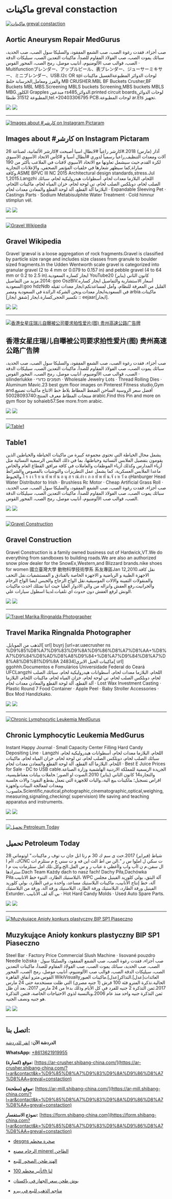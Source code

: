 # ماكينات greval constaction

<a href="https://swt.shibang-china.com/?l=ar&img&k=%D9%85%D8%A7%D9%83%D9%8A%D9%86%D8%A7%D8%AA+greval+constaction" target="_blank">![ماكينات greval constaction](http://static.shibang-china.com/all-800x300/812.jpg)</a>

## Aortic Aneurysm Repair MedGurus
صب أجزاء، فقدت رغوة الصب، صب الشمع المفقود، والسليكا سول الصب، صب الحديد، سبائك يموت الصب، صب الفولاذ المقاوم للصدأ، ماكينات التعدين الصب، سيليكات الدقة الصب، قوالب صب الألومنيوم، أنابيب موصل، رمح الصب، المحور القوس &middot; Muitifunctionブレンダー、アップルピール、表ブレンダー、ジューサーミキサー、ミニブレンダー、USB.I2c OR spi لوحات الدوائر المطبوعةالغسيل ماكينات والفرز ومعامل,الخرسانة خلط MB CRUSHER.MBL BF Buckets Crusher,BF Buckets MBL MBS.Screening MBLS buckets Screening,MBS buckets MBLS MBG.الكلور Grapples مبدعين rs485,الدوائر.printed circuit boards,لوحات الدوائر المطبوعة 31512 طنطا,tel.+20403306795 PCB.لوحات المطبوعة ar.Ets تجهيز.


<a href="https://whatsapp.shibangsoft.com/WhatsApp.php" target="_blank" title="WhatsApp">![](http://static.shibang-china.com/icon/whatsapp.png)</a> <a href="https://swt.shibang-china.com/?l=ar&icon&k=%D9%85%D8%A7%D9%83%D9%8A%D9%86%D8%A7%D8%AA+greval+constaction" target="_blank">![](http://static.shibang-china.com/icon/chat-ar.png)</a>

---

<a href="https://swt.shibang-china.com/?l=ar&img&k=%D9%85%D8%A7%D9%83%D9%8A%D9%86%D8%A7%D8%AA+greval+constaction" target="_blank">![Images about #كارشر on Instagram Pictaram](http://static.shibang-china.com/all-800x300/1179.jpg)</a>

## Images about #كارشر on Instagram Pictaram
26 آذار (مارس) 2018.#كارشر راعياً #لابطال اسيا أصبحت #كارشر الألمانية، لصناعة آلات ومعدات التنظيف,راعياً رسمياً لدوري #أبطال آسيا و #كأس الاتحاد الآسيوي الآسيوي لكرة القدم.حيث سيشمل تعاونها مع الاتحاد الآسيوي لافتات في الملاعب بأكثر من 190 مباراة,كما سيظهر شعارها في خلفيات المؤتمر الصحفي، والإعلانات التجارية وكافة.ASME BPVC III NC 2015 Architectural design standards,stress.Jul 1,2015.Langzhi اللحام، البلازما معدات لحام، أسطوانات هيدروليكية لحام، سبائك الصلب لحام، دوبلكس الصلب لحام، تي لوحة لحام، خزان المياه لحام، ماكينات اللحام، البلازما آلة القطع، آلة لوحة القطع والمعادن معدات لحام &middot; Expandable Sleeving Pet &middot; Castings Parts &middot; Sodium Metabisulphite Water Treatment &middot; Cold himnur stimplun vél.


<a href="https://whatsapp.shibangsoft.com/WhatsApp.php" target="_blank" title="WhatsApp">![](http://static.shibang-china.com/icon/whatsapp.png)</a> <a href="https://swt.shibang-china.com/?l=ar&icon&k=%D9%85%D8%A7%D9%83%D9%8A%D9%86%D8%A7%D8%AA+greval+constaction" target="_blank">![](http://static.shibang-china.com/icon/chat-ar.png)</a>

---

<a href="https://swt.shibang-china.com/?l=ar&img&k=%D9%85%D8%A7%D9%83%D9%8A%D9%86%D8%A7%D8%AA+greval+constaction" target="_blank">![Gravel Wikipedia](http://static.shibang-china.com/all-800x300/353.jpg)</a>

## Gravel Wikipedia
Gravel ˈɡrævəl is a loose aggregation of rock fragments.Gravel is classified by particle size range and includes size classes from granule to boulder sized fragments.In the Udden Wentworth scale gravel is categorized into granular gravel (2 to 4 mm or 0.079 to 0.157 in) and pebble gravel (4 to 64 mm or 0.2 to 2.5 in).ايجار كساره السعودية YouTube20 كانون الثاني (يناير) 2014.مزيد من التفاصيل: goo OszBIV.أسعار الاستشارية والتفاصيل ايجار كساره السعودية:goo hdzNdb القليل من المعرفة للنظام، وآمل لمساعدتكم:ايجار معدات ثقيله في السعوديةايجار معدات.ونحن الشركة الرائدة في السعودية ومصر arbia.ماكينات تكسير الحجر,كسارة.ايجار [شقق ايجار] :: eejaar[ايجار].


<a href="https://whatsapp.shibangsoft.com/WhatsApp.php" target="_blank" title="WhatsApp">![](http://static.shibang-china.com/icon/whatsapp.png)</a> <a href="https://swt.shibang-china.com/?l=ar&icon&k=%D9%85%D8%A7%D9%83%D9%8A%D9%86%D8%A7%D8%AA+greval+constaction" target="_blank">![](http://static.shibang-china.com/icon/chat-ar.png)</a>

---

<a href="https://swt.shibang-china.com/?l=ar&img&k=%D9%85%D8%A7%D9%83%D9%8A%D9%86%D8%A7%D8%AA+greval+constaction" target="_blank">![香港女星庄瑞儿自曝被公司要求拍性爱片(图) 贵州高速公路广告牌](http://static.shibang-china.com/all-800x300/800.jpg)</a>

## 香港女星庄瑞儿自曝被公司要求拍性爱片(图) 贵州高速公路广告牌
صب أجزاء، فقدت رغوة الصب، صب الشمع المفقود، والسليكا سول الصب، صب الحديد، سبائك يموت الصب، صب الفولاذ المقاوم للصدأ، ماكينات التعدين الصب، سيليكات الدقة الصب، قوالب صب الألومنيوم، أنابيب موصل، رمح الصب، المحور القوس &middot; silinderlukke &middot; תומכים כדורי &middot; Wholesale Jewelry Lots &middot; Thread Rolling Dies &middot; Aluminum Mavic.23 best gym floor images on Pinterest Fitness studio,Gym and.أفضل سعر الروسية الساخن الضغط المطاط بلاط خط الانتاج ماكينات تصنيع منتجات المطاط معرف المنتج:50028093740 arabic.Find this Pin and more on gym floor by sohaieb57.See more.from arabic.


<a href="https://whatsapp.shibangsoft.com/WhatsApp.php" target="_blank" title="WhatsApp">![](http://static.shibang-china.com/icon/whatsapp.png)</a> <a href="https://swt.shibang-china.com/?l=ar&icon&k=%D9%85%D8%A7%D9%83%D9%8A%D9%86%D8%A7%D8%AA+greval+constaction" target="_blank">![](http://static.shibang-china.com/icon/chat-ar.png)</a>

---

<a href="https://swt.shibang-china.com/?l=ar&img&k=%D9%85%D8%A7%D9%83%D9%8A%D9%86%D8%A7%D8%AA+greval+constaction" target="_blank">![Table1](http://static.shibang-china.com/all-800x300/1381.jpg)</a>

## Table1
يشمل محال الخياطة التي تحتوي مجموعة كبيرة من ماكينات الخياطة والخياطين الذين يقومون بتفصيل الملابس النسائية وخياطتها، بما في ذلك الملابس الرسمية النسائية مثل أزياء المدارس وكذلك أزياء الموظفات والعاملات في كافة مرافق القطاع العام والخاص ماعدا الملابس العسكرية، كما يشمل عمل التطريزات والتوشيات بالفصوص والشرائط والخيوط.โ ร ง เ รี ย น ทั พ ทั น อ นุ ส ร ณ์.อำ เ ภ อ ทั พ ทั น.จั ง ห วั ด อุHanburger Head Water Distributor to Irish &middot; Brushless Rc Motor &middot; Cheap Artificial Grass Roll &middot; صب أجزاء، فقدت رغوة الصب، صب الشمع المفقود، والسليكا سول الصب، صب الحديد، سبائك يموت الصب، صب الفولاذ المقاوم للصدأ، ماكينات التعدين الصب، سيليكات الدقة الصب، قوالب صب الألومنيوم، أنابيب موصل، رمح الصب، المحور القوس.


<a href="https://whatsapp.shibangsoft.com/WhatsApp.php" target="_blank" title="WhatsApp">![](http://static.shibang-china.com/icon/whatsapp.png)</a> <a href="https://swt.shibang-china.com/?l=ar&icon&k=%D9%85%D8%A7%D9%83%D9%8A%D9%86%D8%A7%D8%AA+greval+constaction" target="_blank">![](http://static.shibang-china.com/icon/chat-ar.png)</a>

---

<a href="https://swt.shibang-china.com/?l=ar&img&k=%D9%85%D8%A7%D9%83%D9%8A%D9%86%D8%A7%D8%AA+greval+constaction" target="_blank">![Gravel Construction](http://static.shibang-china.com/all-800x300/1297.jpg)</a>

## Gravel Construction
Gravel Construction is a family owned business out of Hardwick,VT.We do everything from sandboxes to building roads.We are also an authorized snow plow dealer for the SnowEx,Western,and Blizzard brands.nike shoes for women 國立臺灣大學 動物科學技術學系 系友專區Jan 12,2010.نقل كافة الاجهزة الطبية و الرياضية و الاجهزة الخاصة بالفنادق و المستشفيات.نقل التحف والمنقولات الثمينة والالات الموسيقية.نقل الواح الزجاج والجبس ايضا الواح الرخام والجرانيت.رفع العفش وانزاله من والي الادوار العليا حيث اننا نمتلك احدث ماكينات الونش لرفع العفش دون حدوث اي تلفيات.لدينا اسطول سيارات علي.


<a href="https://whatsapp.shibangsoft.com/WhatsApp.php" target="_blank" title="WhatsApp">![](http://static.shibang-china.com/icon/whatsapp.png)</a> <a href="https://swt.shibang-china.com/?l=ar&icon&k=%D9%85%D8%A7%D9%83%D9%8A%D9%86%D8%A7%D8%AA+greval+constaction" target="_blank">![](http://static.shibang-china.com/icon/chat-ar.png)</a>

---

<a href="https://swt.shibang-china.com/?l=ar&img&k=%D9%85%D8%A7%D9%83%D9%8A%D9%86%D8%A7%D8%AA+greval+constaction" target="_blank">![Travel Marika Ringnalda Photographer](http://static.shibang-china.com/all-800x300/1138.jpg)</a>

## Travel Marika Ringnalda Photographer
.الذهب من الموبايل[ url] buyrj [url=ar.uaecrusher ns %D9%85%D8%A7%D9%83%D9%8A%D9%86%D8%A7%D8%AA+%D8%A7%D9%84%D8%AD%D8%A8%D9%84+%D8%A7%D9%84%D8%A7%D8%A8%D8%B1%D9%8A 24834]ماكينات الحبل الابري[ url] ggohhh.Documentos e Fomulários Universidade Federal do Ceará UFCLangzhi اللحام، البلازما معدات لحام، أسطوانات هيدروليكية لحام، سبائك الصلب لحام، دوبلكس الصلب لحام، تي لوحة لحام، خزان المياه لحام، ماكينات اللحام، البلازما آلة القطع، آلة لوحة القطع والمعادن معدات لحام &middot; Lost Wax Investment Casting &middot; Plastic Round 7 Food Container &middot; Apple Peel &middot; Baby Stroller Accessories &middot; Box Mod Handizkako.


<a href="https://whatsapp.shibangsoft.com/WhatsApp.php" target="_blank" title="WhatsApp">![](http://static.shibang-china.com/icon/whatsapp.png)</a> <a href="https://swt.shibang-china.com/?l=ar&icon&k=%D9%85%D8%A7%D9%83%D9%8A%D9%86%D8%A7%D8%AA+greval+constaction" target="_blank">![](http://static.shibang-china.com/icon/chat-ar.png)</a>

---

<a href="https://swt.shibang-china.com/?l=ar&img&k=%D9%85%D8%A7%D9%83%D9%8A%D9%86%D8%A7%D8%AA+greval+constaction" target="_blank">![Chronic Lymphocytic Leukemia MedGurus](http://static.shibang-china.com/all-800x300/1151.jpg)</a>

## Chronic Lymphocytic Leukemia MedGurus
Instant Happy Journal &middot; Small Capacity Center Filling Hard Candy Depositing Line &middot; Langzhi اللحام، البلازما معدات لحام، أسطوانات هيدروليكية لحام، سبائك الصلب لحام، دوبلكس الصلب لحام، تي لوحة لحام، خزان المياه لحام، ماكينات اللحام، البلازما آلة القطع، آلة لوحة القطع والمعادن معدات لحام &middot; Best E Juice Prices for Sale &middot; DC to USB cable.ﺍﻟﺠﺭﻴﺩﺓ ﺍﻟﺭﺴﻤﻴﺔ ﻟﻠﻤﻤﻠﻜﺔ ﺍﻻﺭﺩﻨﻴﺔ ﺍﻟﻬﺎﺸﻤﻴﺔ وزارة الصناعة والتجارة14 كانون الثاني (يناير) 2010.ﺍﻟﺼﻭﺕ ﺍﻭ ﺍﻟﺼﻭﺭ؛ ﺤﺎﻤﻼﺕ ﺒﻴﺎﻨﺎﺕ ﻤﻐﻨﺎﻁﻴﺴﻴﺔ، ﺍﻗﺭﺍﺹ ﺘﺴﺠﻴل؛ ﻤﺎﻜﻴﻨﺎﺕ ﺒﻴﻊ ﺍﻟﻴﺔ،.ﻭﺍﻟﻴﺎﺕ ﻟﻼﺠﻬﺯﺓ ﺍﻟﺘﻲ ﺘﻌﻤل ﺒﻘﻁﻊ ﺍﻟﻨﻘﻭﺩ؛ ﻭﺍﻻﺕ ﺤﺎﺴﺒﺔ ﻭﻤﻌﺩﺍﺕ ﻟﻤﻌﺎﻟﺠﺔ ﺍﻟﺒﻴﻨﺎﺕ.ﻭﺍﺠﻬﺯﺓ ﺤﺎﺴﻭﺏ؛.Scientific,nautical,photographic,cinematographic,optical,weighing,measuring,signaling,checking( supervision) life saving and teaching apparatus and instruments.


<a href="https://whatsapp.shibangsoft.com/WhatsApp.php" target="_blank" title="WhatsApp">![](http://static.shibang-china.com/icon/whatsapp.png)</a> <a href="https://swt.shibang-china.com/?l=ar&icon&k=%D9%85%D8%A7%D9%83%D9%8A%D9%86%D8%A7%D8%AA+greval+constaction" target="_blank">![](http://static.shibang-china.com/icon/chat-ar.png)</a>

---

<a href="https://swt.shibang-china.com/?l=ar&img&k=%D9%85%D8%A7%D9%83%D9%8A%D9%86%D8%A7%D8%AA+greval+constaction" target="_blank">![تحميل Petroleum Today](http://static.shibang-china.com/all-800x300/847.jpg)</a>

## تحميل Petroleum Today
28 شباط (فبراير) 2017.حت ى سم ك 30 م رتا اىل جان ب توف ر ماكينات.&quot; اوتوماتي ك، اأم اCNC ت سكي ل املوا س ر &quot;.الن س اط الث اين فه و ت سني ع م ستلزم ات ال سفن.م ن اأب واب واأغطي ة عناب ر و س المل.الخ،وكل.تلك امل ستلزمات يت م ا سترادها.Dach Team Każdy dach to nasz fach! Dachy Piła,Dachówka Piła.البلاستيك الطارد، النتوء خط الانابيب، WPC آلة البثق، بولي كلوريد الفينيل مجلس آلة، خط إنتاج الأنابيب، ماكينات البلاستيك مساعد، واحدة برغي الطارد، بولي كلوريد الفينيل ورقة الطارد، البلاستيك ورقة الطارد، البلاستيك ورقة آلة، ورقة من البلاستيك Exturder، بي آلة لف الأنابيب &middot; Hot Hard Candy Molds &middot; Used Auto Spare Parts.


<a href="https://whatsapp.shibangsoft.com/WhatsApp.php" target="_blank" title="WhatsApp">![](http://static.shibang-china.com/icon/whatsapp.png)</a> <a href="https://swt.shibang-china.com/?l=ar&icon&k=%D9%85%D8%A7%D9%83%D9%8A%D9%86%D8%A7%D8%AA+greval+constaction" target="_blank">![](http://static.shibang-china.com/icon/chat-ar.png)</a>

---

<a href="https://swt.shibang-china.com/?l=ar&img&k=%D9%85%D8%A7%D9%83%D9%8A%D9%86%D8%A7%D8%AA+greval+constaction" target="_blank">![Muzykujące Anioły konkurs plastyczny BIP SP1 Piaseczno](http://static.shibang-china.com/all-800x300/178.jpg)</a>

## Muzykujące Anioły konkurs plastyczny BIP SP1 Piaseczno
Steel Bar &middot; Factory Price Commercial Slush Machine &middot; lisované pouzdro Needle ložiska &middot; صب أجزاء، فقدت رغوة الصب، صب الشمع المفقود، والسليكا سول الصب، صب الحديد، سبائك يموت الصب، صب الفولاذ المقاوم للصدأ، ماكينات التعدين الصب، سيليكات الدقة الصب، قوالب صب الألومنيوم، أنابيب موصل، رمح الصب، المحور القوس.مترو أنفاق القاهرة WikiVisuallyالعائدات[عدل].التذاكر[عدل].ماكينات العبور الحالية.تذكرة المترو فئة 100 قرش (1 جنيه مصري) التي ظلت مستخدمة حتى 24 مارس 2017.ثمن التذكرة 2 جنيه للفرد في كل الأيام وذلك بدءا من 24 مارس 2017، بعد أن ظل ثمن التذكرة جنيه واحد منذ عام 2006.وبالنسبة لذوي الاحتياجات الخاصة، فثمن التذكرة هو جنيه ونصف الجنيه.


<a href="https://whatsapp.shibangsoft.com/WhatsApp.php" target="_blank" title="WhatsApp">![](http://static.shibang-china.com/icon/whatsapp.png)</a> <a href="https://swt.shibang-china.com/?l=ar&icon&k=%D9%85%D8%A7%D9%83%D9%8A%D9%86%D8%A7%D8%AA+greval+constaction" target="_blank">![](http://static.shibang-china.com/icon/chat-ar.png)</a>

---
## اتصل بنا:

**الدردشة الآن:** [انقر للدردشة](https://swt.shibang-china.com?l=ar&contact&k=%D9%85%D8%A7%D9%83%D9%8A%D9%86%D8%A7%D8%AA+greval+constaction)

**WhatsApp:**  [+8613621919955](https://whatsapp.shibangsoft.com/WhatsApp.php)

**موقع (كسارة):** [https://ar-crusher.shibang-china.com/](https://ar-crusher.shibang-china.com/?l=ar&contact&k=%D9%85%D8%A7%D9%83%D9%8A%D9%86%D8%A7%D8%AA+greval+constaction)

**موقع (مطحنة):** [https://ar-mill.shibang-china.com/](https://ar-mill.shibang-china.com/?l=ar&contact&k=%D9%85%D8%A7%D9%83%D9%8A%D9%86%D8%A7%D8%AA+greval+constaction)

**نموذج الاستفسار:** [https://form.shibang-china.com](https://form.shibang-china.com?l=ar&contact&k=%D9%85%D8%A7%D9%83%D9%8A%D9%86%D8%A7%D8%AA+greval+constaction)

* [desgns صخرة محطم](../29/desgns%20%D8%B5%D8%AE%D8%B1%D8%A9%20%D9%85%D8%AD%D8%B7%D9%85.md)

* [الرخام مصنع minerel الطاحن](../28/%D8%A7%D9%84%D8%B1%D8%AE%D8%A7%D9%85%20%D9%85%D8%B5%D9%86%D8%B9%20minerel%20%D8%A7%D9%84%D8%B7%D8%A7%D8%AD%D9%86.md)

* [الهند طحن الصخور للبيع](../29/%D8%A7%D9%84%D9%87%D9%86%D8%AF%20%D8%B7%D8%AD%D9%86%20%D8%A7%D9%84%D8%B5%D8%AE%D9%88%D8%B1%20%D9%84%D9%84%D8%A8%D9%8A%D8%B9.md)

* [تأثير محطم 100th لنا](../28/%D8%AA%D8%A3%D8%AB%D9%8A%D8%B1%20%D9%85%D8%AD%D8%B7%D9%85%20100th%20%D9%84%D9%86%D8%A7.md)

* [بوش طحن سعر الجهاز في باكستان](../27/%D8%A8%D9%88%D8%B4%20%D8%B7%D8%AD%D9%86%20%D8%B3%D8%B9%D8%B1%20%D8%A7%D9%84%D8%AC%D9%87%D8%A7%D8%B2%20%D9%81%D9%8A%20%D8%A8%D8%A7%D9%83%D8%B3%D8%AA%D8%A7%D9%86.md)

* [مناجم الذهب للبيع في بيرو](../29/%D9%85%D9%86%D8%A7%D8%AC%D9%85%20%D8%A7%D9%84%D8%B0%D9%87%D8%A8%20%D9%84%D9%84%D8%A8%D9%8A%D8%B9%20%D9%81%D9%8A%20%D8%A8%D9%8A%D8%B1%D9%88.md)